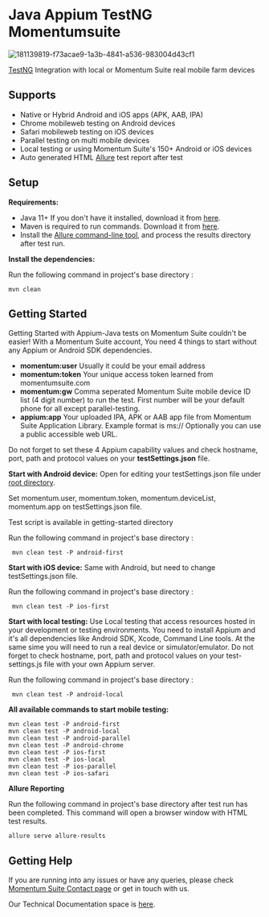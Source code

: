 # Java Appium TestNG Momentumsuite


![181139819-f73acae9-1a3b-4841-a536-983004d43cf1](https://user-images.githubusercontent.com/72494835/224666883-b63361cc-8bc7-45dc-a36d-1fe4b05f0372.png)


[TestNG](http://testng.org/) Integration with local or Momentum Suite real mobile farm devices

## Supports
  * Native or Hybrid Android and iOS apps (APK, AAB, IPA)
  * Chrome mobileweb testing on Android devices
  * Safari mobileweb testing on iOS devices
  * Parallel testing on multi mobile devices
  * Local testing or using Momentum Suite's 150+ Android or iOS devices
  * Auto generated HTML [Allure](https://docs.qameta.io/allure/) test report after test
  
  ## Setup

**Requirements:**

* Java 11+ If you don't have it installed, download it from [here](https://java.com/en/download/).
* Maven is required to run commands. Download it from [here](https://maven.apache.org/download.cgi).
* Install the [Allure command-line tool](https://www.npmjs.com/package/allure-commandline), and process the results directory after test run.

**Install the dependencies:**

Run the following command in project's base directory :
```
mvn clean
```

## Getting Started
Getting Started with Appium-Java tests on Momentum Suite couldn't be easier!
With a Momentum Suite account, You need 4 things to start without any Appium or Android SDK dependencies.
  * **momentum:user** Usually it could be your email address
  * **momentum:token** Your unique access token learned from momentumsuite.com
  * **momentum:gw** Comma seperated Momentum Suite mobile device ID list (4 digit number) to run the test. First number will be your default phone for all except parallel-testing.
  * **appium:app** Your uploaded IPA, APK or AAB app file from Momentum Suite Application Library. Example format is ms://<hashed-app-id> Optionally you can use a public accessible web URL.
 
 Do not forget to set these 4 Appium capability values and check hostname, port, path and protocol values on your **testSettings.json** file.

**Start with Android device:**
 Open for editing your testSettings.json file under [root directory](https://github.com/momentumsuite/java-appium-testng-momentumsuite/blob/main/src/test/resources/config/testSettings.json).
 
 Set momentum.user, momentum.token, momentum.deviceList, momentum.app on testSettings.json file.
 
 Test script is available in getting-started directory
 
 Run the following command in project's base directory :
```
 mvn clean test -P android-first
```


**Start with iOS device:**
Same with Android, but need to change testSettings.json file.
 
Run the following command in project's base directory :
```
 mvn clean test -P ios-first
```
 

**Start with local testing:**
Use Local testing that access resources hosted in your development or testing environments. You need to install Appium and it's all dependencies like Android SDK, Xcode, Command Line tools. At the same sime you will need to run a real device or simulator/emulator.  Do not forget to check hostname, port, path and protocol values on your test-settings.js file with your own Appium server.
 
Run the following command in project's base directory :
```
 mvn clean test -P android-local
```
 
 **All available commands to start mobile testing:**
 ```
 mvn clean test -P android-first
 mvn clean test -P android-local
 mvn clean test -P android-parallel
 mvn clean test -P android-chrome
 mvn clean test -P ios-first
 mvn clean test -P ios-local
 mvn clean test -P ios-parallel
 mvn clean test -P ios-safari
```

 
**Allure Reporting**
 
 Run the following command in project's base directory after test run has been completed. This command will open a browser window with HTML test results.
```
allure serve allure-results
```

## Getting Help
If you are running into any issues or have any queries, please check [Momentum Suite Contact page](https://www.momentumsuite.com/contact/) or get in touch with us.
 
Our Technical Documentation space is [here](https://www.momentumsuite.com/docs/).
